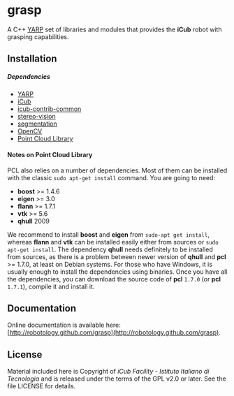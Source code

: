 grasp
=====

A C++ [YARP](https://github.com/robotology/yarp) set of libraries and modules that provides the **iCub** robot with grasping capabilities.

## Installation

##### Dependencies
- [YARP](https://github.com/robotology/yarp)
- [iCub](https://github.com/robotology/icub-main)
- [icub-contrib-common](https://github.com/robotology/icub-contrib-common)
- [stereo-vision](https://github.com/robotology/stereo-vision)
- [segmentation](https://github.com/robotology/segmentation)
- [OpenCV](http://opencv.org/downloads.html)
- [Point Cloud Library](http://pointclouds.org)

#### Notes on Point Cloud Library
PCL also relies on a number of dependencies. Most of them can be installed with the classic `sudo apt-get install` command. You are going to need:

- **boost** >= 1.4.6
- **eigen** >= 3.0
- **flann** >= 1.7.1
- **vtk** >= 5.6
- **qhull** 2009

We recommend to install **boost** and **eigen** from `sudo-apt get install`, whereas **flann** and **vtk** can be installed easily either from sources or `sudo apt-get install`. The dependency **qhull** needs definitely to be installed from sources, as there is a problem between newer version of **qhull** and **pcl** >= 1.7.0, at least on Debian systems. For those who have Windows, it is usually enough to install the dependencies using binaries. Once you have all the dependencies, you can download the source code of **pcl** `1.7.0` (or **pcl** `1.7.1`), compile it and install it.

## Documentation

Online documentation is available here: [http://robotology.github.com/grasp](http://robotology.github.com/grasp).

## License

Material included here is Copyright of _iCub Facility - Istituto Italiano di Tecnologia_ and is released under the terms of the GPL v2.0 or later. See the file LICENSE for details.
